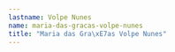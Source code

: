 ```yaml
---
lastname: Volpe Nunes
name: maria-das-gracas-volpe-nunes
title: "Maria das Gra\xE7as Volpe Nunes"
---
```

